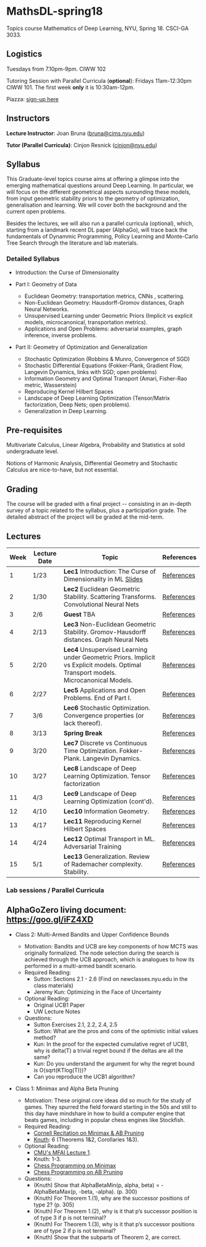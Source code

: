 # MathsDL-spring18
Topics course Mathematics of Deep Learning, NYU, Spring 18. CSCI-GA 3033. 

## Logistics

Tuesdays from 7.10pm-9pm. CIWW 102

Tutoring Session with Parallel Curricula (**optional**): Fridays 11am-12:30pm CIWW 101. The first week **only** it is 10:30am-12pm.

Piazza: [sign-up here](https://piazza.com/nyu/spring2018/csciga3033)

## Instructors

__Lecture Instructor__: Joan Bruna (bruna@cims.nyu.edu)

__Tutor (Parallel Curricula)__: Cinjon Resnick (cinjon@nyu.edu)


## Syllabus

This Graduate-level topics course aims at offering a glimpse into the emerging mathematical questions around Deep Learning. In particular, we will focus on the different geometrical aspects surounding these models, from input geometric stability priors to the geometry of optimization, generalisation and learning. We will cover both the background and the current open problems. 

Besides the lectures, we will also run a parallel curricula (optional), which, starting from a landmark recent DL paper (AlphaGo), will trace back the fundamentals of Dynammic Programming, Policy Learning and Monte-Carlo Tree Search through the literature and lab materials. 

### Detailed Syllabus 

*  Introduction: the Curse of Dimensionality

* Part I: Geometry of Data
  * Euclidean Geometry: transportation metrics, CNNs , scattering. 
  * Non-Euclidean Geometry: Hausdorff-Gromov distances, Graph Neural Networks. 
  * Unsupervised Learning under Geometric Priors (Implicit vs explicit models, microcanonical, transportation metrics).
  * Applications and Open Problems: adversarial examples, graph inference, inverse problems.

* Part II: Geometry of Optimization and Generalization
  * Stochastic Optimization (Robbins & Munro, Convergence of SGD) 
  * Stochastic Differential Equations (Fokker-Plank, Gradient Flow, Langevin Dynamics, links with SGD; open problems) 
  * Information Geometry and Optimal Transport (Amari, Fisher-Rao metric, Wasserstein) 
  * Reproducing Kernel Hilbert Spaces 
  * Landscape of Deep Learning Optimization (Tensor/Matrix factorization, Deep Nets; open problems). 
  * Generalization in Deep Learning. 


## Pre-requisites

Multivariate Calculus, Linear Algebra, Probability and Statistics at solid undergraduate level.

Notions of Harmonic Analysis, Differential Geometry and Stochastic Calculus are nice-to-have, but not essential.

## Grading

The course will be graded with a final project -- consisting in an in-depth survey of a topic related to the syllabus,
plus a participation grade. The detailed abstract of the project will be graded at the mid-term. 

## Lectures

| Week        | Lecture Date           | Topic       |  References                     |
| ---------------|----------------| ------------|---------------------------|
| 1 | 1/23  | **Lec1** Introduction: The Curse of Dimensionality in ML [Slides](https://github.com/joanbruna/MathsDL-spring18/blob/master/lectures/lecture1.pdf) |  [References](doc/refs.md#lec1)  |
| 2 | 1/30  | **Lec2** Euclidean Geometric Stability. Scattering Transforms. Convolutional Neural Nets |  [References](doc/refs.md#lec2)  |
| 3 | 2/6  | **Guest** TBA |  [References](doc/refs.md#lec3)  |
| 4 | 2/13  | **Lec3** Non-Euclidean Geometric Stability. Gromov-Hausdorff distances. Graph Neural Nets |  [References](doc/refs.md#lec3)  |
| 5 | 2/20  | **Lec4** Unsupervised Learning under Geometric Priors. Implicit vs Explicit models. Optimal Transport models. Microcanonical Models.   |  [References](doc/refs.md#lec4)  |
| 6 | 2/27  | **Lec5** Applications and Open Problems. End of Part I.  |  [References](doc/refs.md#lec5)  |
| 7 | 3/6  | **Lec6** Stochastic Optimization. Convergence properties (or lack thereof).   |  [References](doc/refs.md#lec6)  |
| 8 | 3/13  | **Spring Break**  |  [References](doc/refs.md#lec8)  |
| 9 | 3/20  | **Lec7** Discrete vs Continuous Time Optimization. Fokker-Plank. Langevin Dynamics.  |  [References](doc/refs.md#lec7)  |
| 10 | 3/27  | **Lec8** Landscape of Deep Learning Optimization. Tensor factorization |  [References](doc/refs.md#lec8)  |
| 11 | 4/3  | **Lec9** Landscape of Deep Learning Optimization (cont'd). |  [References](doc/refs.md#lec9)  |
| 12 | 4/10  | **Lec10** Information Geometry. |  [References](doc/refs.md#lec10)  |
| 13 | 4/17  | **Lec11** Reproducing Kernel Hilbert Spaces |  [References](doc/refs.md#lec11)  |
| 14 | 4/24  | **Lec12** Optimal Transport in ML. Adversarial Training |  [References](doc/refs.md#lec12)  |
| 15 | 5/1  | **Lec13** Generalization. Review of Rademacher complexity. Stability. |  [References](doc/refs.md#lec13)  |



### Lab sessions / Parallel Curricula

## AlphaGoZero living document: https://goo.gl/iFZ4XD

* Class 2: Multi-Armed Bandits and Upper Confidence Bounds
  * Motivation: Bandits and UCB are key components of how MCTS was originally formalized. The node selection during the search is achieved through the UCB approach, which is analogues to how its performed in a multi-armed bandit scenario.
  * Required Reading: 
    * Sutton: Sections 2.1 - 2.6 (Find on newclasses.nyu.edu in the class materials)
    * Jeremy Kun: Optimizing in the Face of Uncertainty
  * Optional Reading:
    * Original UCB1 Paper
    * UW Lecture Notes
  * Questions:
    * Sutton Exercises 2.1, 2.2, 2.4, 2.5
    * Sutton: What are the pros and cons of the optimistic initial values method?
    * Kun: In the proof for the expected cumulative regret of UCB1, why is delta(T) a trivial regret bound if the deltas are all the same?
    * Kun: Do you understand the argument for why the regret bound is O(sqrt(KTlog(T)))?
    * Can you reproduce the UCB1 algorithm?

* Class 1: Minimax and Alpha Beta Pruning
  * Motivation: These original core ideas did so much for the study of games. They spurred the field forward starting in the 50s and still to this day have mindshare in how to build a computer engine that beats games, including in popular chess engines like Stockfish.
  * Required Reading: 
    * [Cornell Recitation on Minimax & AB Pruning](https://www.cs.cornell.edu/courses/cs312/2002sp/lectures/rec21.htm)
    * [Knuth](https://pdfs.semanticscholar.org/dce2/6118156e5bc287bca2465a62e75af39c7e85.pdf): 6 (Theorems 1&2, Corollaries 1&3).
  * Optional Reading:
    * [CMU's MFAI Lecture 1](https://www.cs.cmu.edu/~arielpro/mfai_papers/lecture1.pdf).
    * Knuth: 1-3.    
    * [Chess Programming on Minimax](https://chessprogramming.wikispaces.com/Minimax)
    * [Chess Programming on AB Pruning](https://chessprogramming.wikispaces.com/Alpha-Beta)
  * Questions:
    * (Knuth) Show that AlphaBetaMin(p, alpha, beta) = -AlphaBetaMax(p, -beta, -alpha). (p. 300)
    * (Knuth) For Theorem 1.(1), why are the successor positions of type 2? (p. 305)
    * (Knuth) For Theorem 1.(2), why is it that p’s successor position is of type 3 if p is not terminal?
    * (Knuth) For Theorem 1.(3), why is it that p’s successor positions are of type 2 if p is not terminal?
    * (Knuth) Show that the subparts of Theorem 2, are correct.


